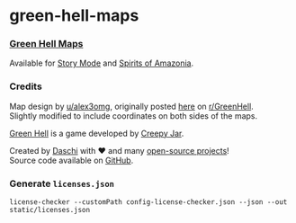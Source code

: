 # green-hell-maps

### [Green Hell Maps](https://green-hell-maps.daschi.dev/)

Available for [Story Mode](https://green-hell-maps.daschi.dev/story-mode)
and [Spirits of Amazonia](https://green-hell-maps.daschi.dev/spirits-of-amazonia).

### Credits

Map design by [u/alex3omg](https://www.reddit.com/user/alex3omg/), originally
posted [here](https://www.reddit.com/r/GreenHell/comments/11miatv/green_hell_full_map_with_icons_spoilers_story_and/)
on [r/GreenHell](https://www.reddit.com/r/GreenHell/).  
Slightly modified to include coordinates on both sides of the maps.

[Green Hell](https://greenhell-game.com/) is a game developed
by [Creepy Jar](https://creepyjar.com/en/).

Created by [Daschi](https://github.com/Daschi1) with ♥ and
many [open-source projects](https://green-hell-maps.daschi.dev/licenses)!  
Source code available on [GitHub](https://github.com/Daschi1/green-hell-maps).

### Generate `licenses.json`

```shell
license-checker --customPath config-license-checker.json --json --out static/licenses.json
```
